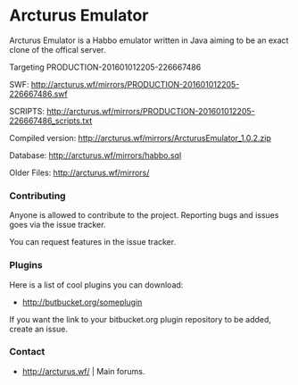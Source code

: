 # Arcturus Emulator #

Arcturus Emulator is a Habbo emulator written in Java aiming to be an exact clone of the offical server.

Targeting PRODUCTION-201601012205-226667486

SWF: http://arcturus.wf/mirrors/PRODUCTION-201601012205-226667486.swf

SCRIPTS: http://arcturus.wf/mirrors/PRODUCTION-201601012205-226667486_scripts.txt

Compiled version: http://arcturus.wf/mirrors/ArcturusEmulator_1.0.2.zip

Database: http://arcturus.wf/mirrors/habbo.sql

Older Files: http://arcturus.wf/mirrors/

### Contributing ###

Anyone is allowed to contribute to the project. Reporting bugs and issues goes via the issue tracker.

You can request features in the issue tracker.

### Plugins ###

Here is a list of cool plugins you can download:

* http://butbucket.org/someplugin

If you want the link to your bitbucket.org plugin repository to be added, create an issue.

### Contact ###

* http://arcturus.wf/ | Main forums.